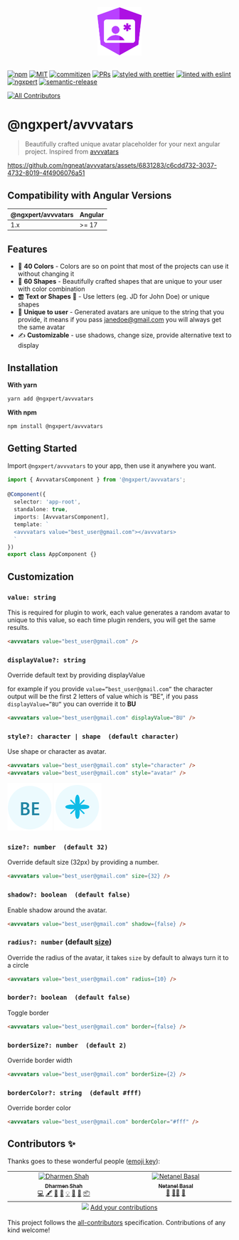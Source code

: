 <div align="center">
  <img width="20%" height="20%" src="./assets/logo.svg?raw=true">
</div>

<br />

[![npm](https://img.shields.io/npm/v/@ngxpert/avvvatars?style=flat-square)](https://www.npmjs.com/package/@ngxpert/avvvatars)
[![MIT](https://img.shields.io/packagist/l/doctrine/orm.svg?style=flat-square)](https://github.com/ngxpert/avvvatars/blob/master/LICENSE)
[![commitizen](https://img.shields.io/badge/commitizen-friendly-brightgreen.svg?style=flat-square)]()
[![PRs](https://img.shields.io/badge/PRs-welcome-brightgreen.svg?style=flat-square)](https://github.com/ngxpert/avvvatars/compare)
[![styled with prettier](https://img.shields.io/badge/styled_with-prettier-ff69b4.svg?style=flat-square)](https://github.com/prettier/prettier)
[![linted with eslint](https://img.shields.io/badge/linted_with-eslint-4b32c3.svg?style=flat-square)](https://github.com/prettier/prettier)
[![ngxpert](https://img.shields.io/badge/@-ngxpert-383636?style=flat-square&labelColor=8f68d4)](https://github.com/ngxpert/)
[![semantic-release](https://img.shields.io/badge/%20%20%F0%9F%93%A6%F0%9F%9A%80-semantic--release-e10079.svg)](https://github.com/semantic-release/semantic-release)
<!-- ALL-CONTRIBUTORS-BADGE:START - Do not remove or modify this section -->
[![All Contributors](https://img.shields.io/badge/all_contributors-2-orange.svg?style=flat-square)](#contributors-)
<!-- ALL-CONTRIBUTORS-BADGE:END -->

# @ngxpert/avvvatars

> Beautifully crafted unique avatar placeholder for your next angular project. Inspired from [avvvatars](https://github.com/nusu/avvvatars)

https://github.com/ngneat/avvvatars/assets/6831283/c6cdd732-3037-4732-8019-4f4906076a51

## Compatibility with Angular Versions

<table>
  <thead>
    <tr>
      <th>@ngxpert/avvvatars</th>
      <th>Angular</th>
    </tr>
  </thead>
  <tbody>
    <tr>
      <td>
        1.x
      </td>
      <td>
        >= 17
      </td>
    </tr>
  </tbody>
</table>

## Features

- 🌈 **40 Colors** - Colors are so on point that most of the projects can use it without changing it
- 💠 **60 Shapes** - Beautifully crafted shapes that are unique to your user with color combination
- 🆎 **Text or Shapes** 🔸 - Use letters (eg. JD for John Doe) or unique shapes
- 🤠 **Unique to user** - Generated avatars are unique to the string that you provide, it means if you pass janedoe@gmail.com you will always get the same avatar
- ✍️ **Customizable** - use shadows, change size, provide alternative text to display

## Installation

**With yarn**

```bash
yarn add @ngxpert/avvvatars
```

**With npm**

```bash
npm install @ngxpert/avvvatars
```

## Getting Started

Import `@ngxpert/avvvatars` to your app, then use it anywhere you want.

```typescript
import { AvvvatarsComponent } from '@ngxpert/avvvatars';

@Component({
  selector: 'app-root',
  standalone: true,
  imports: [AvvvatarsComponent],
  template: `
  <avvvatars value="best_user@gmail.com"></avvvatars>
  `
})
export class AppComponent {}
```

## Customization

### `value: string`

This is required for plugin to work, each value generates a random avatar to unique to this value, so each time plugin renders, you will get the same results. 

```html
<avvvatars value="best_user@gmail.com" />
```

### `displayValue?: string`

Override default text by providing displayValue

for example if you provide `value=”best_user@gmail.com”` the character output will be the first 2 letters of value which is “BE”, if you pass `displayValue=”BU”` you can override it to **BU**

```html
<avvvatars value="best_user@gmail.com" displayValue="BU" />
```

### `style?: character | shape  (default character)`

Use shape or character as avatar.

```html
<avvvatars value="best_user@gmail.com" style="character" />
<avvvatars value="best_user@gmail.com" style="avatar" />
```

![character](./assets/BE.png)
![avatar](./assets/BE%20shape.png)

### `size?: number  (default 32)`

Override default size (32px) by providing a number.

```html
<avvvatars value="best_user@gmail.com" size={32} />
```

### `shadow?: boolean  (default false)`

Enable shadow around the avatar.

```html
<avvvatars value="best_user@gmail.com" shadow={false} />
```

### `radius?: number` (default [size](#size-number-default-32))

Override the radius of the avatar, it takes `size` by default to always turn it to a circle

```html
<avvvatars value="best_user@gmail.com" radius={10} />
```

### `border?: boolean  (default false)`

Toggle border

```html
<avvvatars value="best_user@gmail.com" border={false} />
```

### `borderSize?: number  (default 2)`

Override border width

```html
<avvvatars value="best_user@gmail.com" borderSize={2} />
```

### `borderColor?: string  (default #fff)`

Override border color

```html
<avvvatars value="best_user@gmail.com" borderColor="#fff" />
```

## Contributors ✨

Thanks goes to these wonderful people ([emoji key](https://allcontributors.org/docs/en/emoji-key)):

<!-- ALL-CONTRIBUTORS-LIST:START - Do not remove or modify this section -->
<!-- prettier-ignore-start -->
<!-- markdownlint-disable -->
<table>
  <tbody>
    <tr>
      <td align="center" valign="top" width="14.28%"><a href="https://github.com/shhdharmen"><img src="https://avatars.githubusercontent.com/u/6831283?v=4?s=100" width="100px;" alt="Dharmen Shah"/><br /><sub><b>Dharmen Shah</b></sub></a><br /><a href="https://github.com/ngxpert/avvvatars/commits?author=shhdharmen" title="Code">💻</a> <a href="#content-shhdharmen" title="Content">🖋</a> <a href="#design-shhdharmen" title="Design">🎨</a> <a href="https://github.com/ngxpert/avvvatars/commits?author=shhdharmen" title="Documentation">📖</a> <a href="#example-shhdharmen" title="Examples">💡</a> <a href="#ideas-shhdharmen" title="Ideas, Planning, & Feedback">🤔</a> <a href="#maintenance-shhdharmen" title="Maintenance">🚧</a> <a href="#platform-shhdharmen" title="Packaging/porting to new platform">📦</a></td>
      <td align="center" valign="top" width="14.28%"><a href="https://www.netbasal.com/"><img src="https://avatars.githubusercontent.com/u/6745730?v=4?s=100" width="100px;" alt="Netanel Basal"/><br /><sub><b>Netanel Basal</b></sub></a><br /><a href="#business-NetanelBasal" title="Business development">💼</a> <a href="#mentoring-NetanelBasal" title="Mentoring">🧑‍🏫</a> <a href="https://github.com/ngxpert/avvvatars/pulls?q=is%3Apr+reviewed-by%3ANetanelBasal" title="Reviewed Pull Requests">👀</a></td>
    </tr>
  </tbody>
  <tfoot>
    <tr>
      <td align="center" size="13px" colspan="7">
        <img src="https://raw.githubusercontent.com/all-contributors/all-contributors-cli/1b8533af435da9854653492b1327a23a4dbd0a10/assets/logo-small.svg">
          <a href="https://all-contributors.js.org/docs/en/bot/usage">Add your contributions</a>
        </img>
      </td>
    </tr>
  </tfoot>
</table>

<!-- markdownlint-restore -->
<!-- prettier-ignore-end -->

<!-- ALL-CONTRIBUTORS-LIST:END -->

This project follows the [all-contributors](https://github.com/all-contributors/all-contributors) specification. Contributions of any kind welcome!